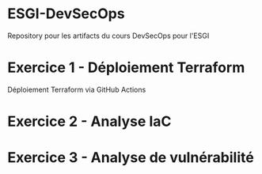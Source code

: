 # ESGI-DevSecOps
Repository pour les artifacts du cours DevSecOps pour l'ESGI

# Exercice 1 - Déploiement Terraform
Déploiement Terraform via GitHub Actions

# Exercice 2 - Analyse IaC


# Exercice 3 - Analyse de vulnérabilité